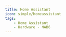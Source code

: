 ```yaml
---
title: Home Assistant
icon: simple/homeassistant
tags:
    - Home Assistant
    - Hardware - NAB6
---
```

